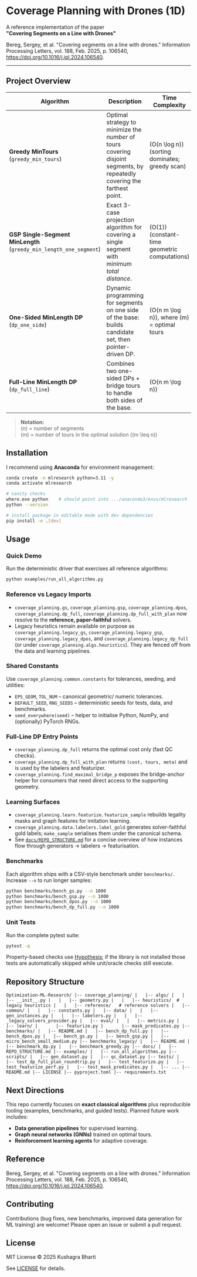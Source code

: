 # Coverage Planning with Drones (1D)

A reference implementation of the paper  
**"Covering Segments on a Line with Drones"**

Bereg, Sergey, et al. "Covering segments on a line with drones." Information Processing Letters, vol. 188, Feb. 2025, p. 106540, https://doi.org/10.1016/j.ipl.2024.106540.

---

## Project Overview

| Algorithm                                                        | Description                                                                                                               | Time Complexity                                    |
| ---------------------------------------------------------------- | ------------------------------------------------------------------------------------------------------------------------- | -------------------------------------------------- |
| **Greedy MinTours** (`greedy_min_tours`)                         | Optimal strategy to minimize the *number* of tours covering disjoint segments, by repeatedly covering the farthest point. | \(O(n \log n)\) (sorting dominates; greedy scan)   |
| **GSP Single-Segment MinLength** (`greedy_min_length_one_segment`)| Exact 3-case projection algorithm for covering a single segment with minimum *total distance*.                            | \(O(1)\) (constant-time geometric computations)     |
| **One-Sided MinLength DP** (`dp_one_side`)                       | Dynamic programming for segments on one side of the base: builds candidate set, then pointer-driven DP.                   | \(O(n m \log n)\), where \(m\) = optimal tours      |
| **Full-Line MinLength DP** (`dp_full_line`)                      | Combines two one-sided DPs + bridge tours to handle both sides of the base.                                               | \(O(n m \log n)\)                                   |

> **Notation:**  
> \(n\) = number of segments  
> \(m\) = number of tours in the optimal solution (\(m \leq n\))

## Installation

I recommend using **Anaconda** for environment management:

```bash
conda create -n mlresearch python=3.11 -y
conda activate mlresearch

# sanity checks
where.exe python    # should point into .../anaconda3/envs/mlresearch
python --version

# install package in editable mode with dev dependencies
pip install -e .[dev]
```

## Usage

### Quick Demo

Run the deterministic driver that exercises all reference algorithms:

```bash
python examples/run_all_algorithms.py
```

### Reference vs Legacy Imports

- `coverage_planning.gs`, `coverage_planning.gsp`, `coverage_planning.dpos`, `coverage_planning.dp_full`, `coverage_planning.dp_full_with_plan` now resolve to the **reference, paper-faithful** solvers.
- Legacy heuristics remain available on purpose as `coverage_planning.legacy_gs`, `coverage_planning.legacy_gsp`, `coverage_planning.legacy_dpos`, and `coverage_planning.legacy_dp_full` (or under `coverage_planning.algs.heuristics`). They are fenced off from the data and learning pipelines.

### Shared Constants

Use `coverage_planning.common.constants` for tolerances, seeding, and utilities:

- `EPS_GEOM`, `TOL_NUM` – canonical geometric/ numeric tolerances.
- `DEFAULT_SEED`, `RNG_SEEDS` – deterministic seeds for tests, data, and benchmarks.
- `seed_everywhere(seed)` – helper to initialise Python, NumPy, and (optionally) PyTorch RNGs.

### Full-Line DP Entry Points

- `coverage_planning.dp_full` returns the optimal cost only (fast QC checks).
- `coverage_planning.dp_full_with_plan` returns `(cost, tours, meta)` and is used by the labelers and featurizer.
- `coverage_planning.find_maximal_bridge_p` exposes the bridge-anchor helper for consumers that need direct access to the supporting geometry.

### Learning Surfaces

- `coverage_planning.learn.featurize.featurize_sample` rebuilds legality masks and graph features for imitation learning.
- `coverage_planning.data.labelers.label_gold` generates solver-faithful gold labels; `make_sample` serialises them under the canonical schema.
- See [`docs/REPO_STRUCTURE.md`](docs/REPO_STRUCTURE.md) for a concise overview of how instances flow through generators → labelers → featurisation.

### Benchmarks

Each algorithm ships with a CSV-style benchmark under `benchmarks/`. Increase `--n` to run longer samples:

```bash
python benchmarks/bench_gs.py --n 1000
python benchmarks/bench_gsp.py --n 1000
python benchmarks/bench_dpos.py --n 1000
python benchmarks/bench_dp_full.py --n 1000
```

### Unit Tests

Run the complete pytest suite:

```bash
pytest -q
```

Property-based checks use [Hypothesis](https://hypothesis.readthedocs.io/); if the library is not installed those tests are automatically skipped while unit/oracle checks still execute.

## Repository Structure

`
Optimization-ML-Research/
|-- coverage_planning/
|   |-- algs/
|   |   |-- __init__.py
|   |   |-- geometry.py
|   |   |-- heuristics/  # legacy heuristics
|   |   |-- reference/   # reference solvers
|   |-- common/
|   |   |-- constants.py
|   |-- data/
|   |   |-- gen_instances.py
|   |   |-- labelers.py
|   |   |-- _legacy_solvers_provider.py
|   |-- eval/
|   |   |-- metrics.py
|   |-- learn/
|       |-- featurize.py
|       |-- mask_predicates.py
|-- benchmarks/
|   |-- README.md
|   |-- bench_dp_full.py
|   |-- bench_dpos.py
|   |-- bench_gs.py
|   |-- bench_gsp.py
|   |-- micro_bench_small_medium.py
|-- benchmarks_legacy/
|   |-- README.md
|   |-- benchmark_dp.py
|   |-- benchmark_greedy.py
|-- docs/
|   |-- REPO_STRUCTURE.md
|-- examples/
|   |-- run_all_algorithms.py
|-- scripts/
|   |-- gen_dataset.py
|   |-- qc_dataset.py
|-- tests/
|   |-- test_dp_full_plan_roundtrip.py
|   |-- test_featurize.py
|   |-- test_featurize_perf.py
|   |-- test_mask_predicates.py
|   |-- ...
|-- README.md
|-- LICENSE
|-- pyproject.toml
|-- requirements.txt
`

## Next Directions

This repo currently focuses on **exact classical algorithms** plus reproducible tooling (examples, benchmarks, and guided tests). Planned future work includes:
- **Data generation pipelines** for supervised learning.
- **Graph neural networks (GNNs)** trained on optimal tours.
- **Reinforcement learning agents** for adaptive coverage.

## Reference

Bereg, Sergey, et al. "Covering segments on a line with drones." Information Processing Letters, vol. 188, Feb. 2025, p. 106540, https://doi.org/10.1016/j.ipl.2024.106540.

## Contributing

Contributions (bug fixes, new benchmarks, improved data generation for ML training) are welcome! Please open an issue or submit a pull request.

## License

MIT License © 2025 Kushagra Bharti

See [LICENSE](LICENSE) for details.
